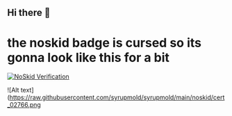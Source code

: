 ## Hi there 👋

# the noskid badge is cursed so its gonna look like this for a bit

[![NoSkid Verification](https://noskid.today/badge/100x30/?repo=syrupmold/syrupmold)](https://noskid.today)

![Alt text](https://raw.githubusercontent.com/syrupmold/syrupmold/main/noskid/cert_02766.png
